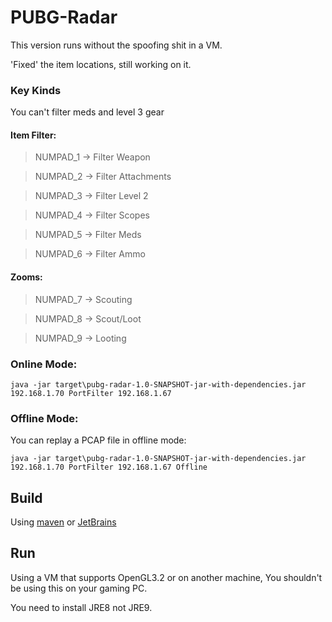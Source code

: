 # PUBG-Radar

This version runs without the spoofing shit in a VM.

'Fixed' the item locations, still working on it.

### Key Kinds

You can't filter meds and level 3 gear

#### Item Filter:
>NUMPAD_1 -> Filter Weapon

>NUMPAD_2 -> Filter Attachments

>NUMPAD_3 -> Filter Level 2

>NUMPAD_4 -> Filter Scopes

>NUMPAD_5 -> Filter Meds

>NUMPAD_6 -> Filter Ammo

#### Zooms:
>NUMPAD_7 -> Scouting

>NUMPAD_8 -> Scout/Loot

>NUMPAD_9 -> Looting

### Online Mode:

`java -jar target\pubg-radar-1.0-SNAPSHOT-jar-with-dependencies.jar 192.168.1.70 PortFilter 192.168.1.67`

### Offline Mode:

You can replay a PCAP file in offline mode:

`java -jar target\pubg-radar-1.0-SNAPSHOT-jar-with-dependencies.jar 192.168.1.70 PortFilter 192.168.1.67 Offline`

## Build
Using [maven](https://maven.apache.org/) or [JetBrains](https://www.jetbrains.com/idea/)

## Run

Using a VM that supports OpenGL3.2 or on another machine, You shouldn't be using this on your gaming PC.

You need to install JRE8 not JRE9.




